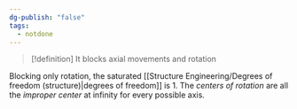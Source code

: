 ```yaml
---
dg-publish: "false"
tags:
  - notdone
---
```

>[!definition]
>It blocks axial movements and rotation 

Blocking only rotation, the saturated [[Structure Engineering/Degrees of freedom (structure)|degrees of freedom]] is 1.
The *centers of rotation* are all the *improper center* at infinity for every possible axis.
